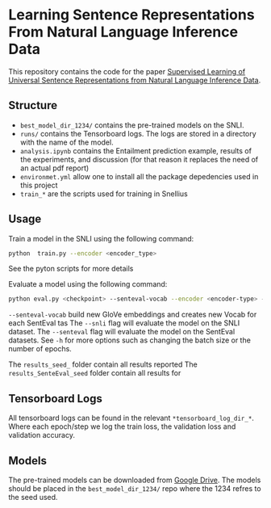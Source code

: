# Learning Sentence Representations From Natural Language Inference Data

This repository contains the code for the paper [Supervised Learning of Universal Sentence Representations from Natural Language Inference Data](https://arxiv.org/abs/1705.02364).

## Structure
* `best_model_dir_1234/` contains the pre-trained models on the SNLI.
* `runs/` contains the Tensorboard logs. The logs are stored in a directory with the name of the model.
* `analysis.ipynb` contains the Entailment prediction example, results of the experiments, and discussion (for that reason it replaces the need of an actual pdf report)
* `environmet.yml` allow one to install all the package depedencies used in this project
* `train_*` are the scripts used for training in Snellius



## Usage

Train a model in the SNLI using the following command:

```bash
python  train.py --encoder <encoder_type>
```
See the pyton scripts for more details

Evaluate a model using the following command:

```bash
python eval.py <checkpoint> --senteval-vocab --encoder <encoder-type> --snli --senteval
```
`--senteval-vocab` build new GloVe embeddings and creates new Vocab for each SentEval tas 
The `--snli` flag will evaluate the model on the SNLI dataset. The `--senteval` flag will evaluate the model on the SentEval datasets. See `-h` for more options such as changing the batch size or the number of epochs.

The `results_seed_` folder contain all results reported
The `results_SenteEval_seed` folder contain all results for 

## Tensorboard Logs

All tensorboard logs can be found in the relevant `*tensorboard_log_dir_*`. Where each epoch/step we log the train loss, the validation loss and validation accuracy.

## Models

The pre-trained models can be downloaded from [Google Drive](https://drive.google.com/drive/folders/1qP0iZBFZ3855miHVPoVx6xKDtfmLZhtB?usp=sharing). The models should be placed in the `best_model_dir_1234/` repo where the 1234 refres to the seed used.